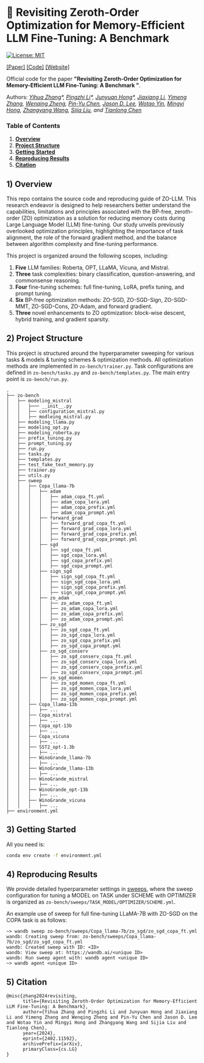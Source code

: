 🌄 Revisiting Zeroth-Order Optimization for Memory-Efficient LLM Fine-Tuning: A Benchmark
====================================================

[![License: MIT](https://img.shields.io/badge/License-MIT-green.svg)](https://opensource.org/licenses/MIT)

[[Paper]](https://arxiv.org/pdf/2402.11592.pdf) [[Code]](https://github.com/ZO-Bench/ZO-LLM) [[Website]](https://sites.google.com/view/zo-tutorial-aaai-2024/)

Official code for the paper **"Revisiting Zeroth-Order Optimization for Memory-Efficient LLM Fine-Tuning: A Benchmark
"**.

Authors: _[Yihua Zhang](https://www.yihua-zhang.com/)\*, [Pingzhi Li](https://pingzhili.github.io/)\*,
[Junyuan Hong](https://jyhong.gitlab.io/)\*, [Jiaxiang Li](https://jasonjiaxiangli.github.io/),
[Yimeng Zhang](https://damon-demon.github.io/), [Wenqing Zheng](https://wenqing-zheng.github.io/),
[Pin-Yu Chen](https://sites.google.com/site/pinyuchenpage/home), [Jason D. Lee](https://jasondlee88.github.io/),
[Wotao Yin](https://wotaoyin.mathopt.com/), [Mingyi Hong](https://people.ece.umn.edu/~mhong/mingyi.html),
[Zhangyang Wang](https://vita-group.github.io/group.html), [Sijia Liu](https://lsjxjtu.github.io/),
and [Tianlong Chen](https://tianlong-chen.github.io/)_

### Table of Contents

1. **[Overview](#1-overview)**
2. **[Project Structure](#2-project-structure)**
3. **[Getting Started](#3-getting-started)**
4. **[Reproducing Results](#4-reproducing-results)**
5. **[Citation](#5-citation)**

## 1) Overview

This repo contains the source code and reproducing guide of ZO-LLM.
This research endeavor is designed to help researchers better understand the capabilities, limitations and principles
associated with the BP-free, zeroth-order (ZO) optimization as a solution for reducing memory costs during Large
Language Model (LLM) fine-tuning. Our study unveils previously overlooked optimization principles,
highlighting the importance of task alignment, the role of the forward gradient method,
and the balance between algorithm complexity and fine-tuning performance.

This project is organized around the following scopes, including:

1. **Five** LLM families: Roberta, OPT, LLaMA, Vicuna, and Mistral.
2. **Three** task complexities: binary classification, question-answering, and commonsense reasoning.
3. **Four** fine-tuning schemes: full fine-tuning, LoRA, prefix tuning, and prompt tuning.
4. **Six** BP-free optimization methods: ZO-SGD, ZO-SGD-Sign, ZO-SGD-MMT, ZO-SGD-Cons, ZO-Adam, and forward gradient.
5. **Three** novel enhancements to ZO optimization: block-wise descent, hybrid training, and gradient sparsity.

## 2) Project Structure

This project is structured around the hyperparameter sweeping for various tasks & models & tuning schemes & optimization
methods. All optimization methods are implemented in `zo-bench/trainer.py`. Task configurations are defined in
`zo-bench/tasks.py` and `zo-bench/templates.py`. The main entry point is `zo-bench/run.py`.

```
.
├── zo-bench
│   ├── modeling_mistral
│   │   ├─── __init__.py
│   │   ├── configuration_mistral.py
│   │   ├── modleing_mistral.py
│   ├── modeling_llama.py
│   ├── modeling_opt.py
│   ├── modeling_roberta.py
│   ├── prefix_tuning.py
│   ├── prompt_tuning.py
│   ├── run.py
│   ├── tasks.py
│   ├── templates.py
│   ├── test_fake_text_memory.py
│   ├── trainer.py
│   ├── utils.py
│   ├── sweep
│   │   ├── Copa_llama-7b
│   │   │   ├── adam
│   │   │   │   ├── adam_copa_ft.yml
│   │   │   │   ├── adam_copa_lora.yml
│   │   │   │   ├── adam_copa_prefix.yml
│   │   │   │   ├── adam_copa_prompt.yml
│   │   │   ├── forward_grad
│   │   │   │   ├── forward_grad_copa_ft.yml
│   │   │   │   ├── forward_grad_copa_lora.yml
│   │   │   │   ├── forward_grad_copa_prefix.yml
│   │   │   │   ├── forward_grad_copa_prompt.yml
│   │   │   ├── sgd
│   │   │   │   ├── sgd_copa_ft.yml
│   │   │   │   ├── sgd_copa_lora.yml
│   │   │   │   ├── sgd_copa_prefix.yml
│   │   │   │   ├── sgd_copa_prompt.yml
│   │   │   ├── sign_sgd
│   │   │   │   ├── sign_sgd_copa_ft.yml
│   │   │   │   ├── sign_sgd_copa_lora.yml
│   │   │   │   ├── sign_sgd_copa_prefix.yml
│   │   │   │   ├── sign_sgd_copa_prompt.yml
│   │   │   ├── zo_adam
│   │   │   │   ├── zo_adam_copa_ft.yml
│   │   │   │   ├── zo_adam_copa_lora.yml
│   │   │   │   ├── zo_adam_copa_prefix.yml
│   │   │   │   ├── zo_adam_copa_prompt.yml
│   │   │   ├── zo_sgd
│   │   │   │   ├── zo_sgd_copa_ft.yml
│   │   │   │   ├── zo_sgd_copa_lora.yml
│   │   │   │   ├── zo_sgd_copa_prefix.yml
│   │   │   │   ├── zo_sgd_copa_prompt.yml
│   │   │   ├── zo_sgd_conserv
│   │   │   │   ├── zo_sgd_conserv_copa_ft.yml
│   │   │   │   ├── zo_sgd_conserv_copa_lora.yml
│   │   │   │   ├── zo_sgd_conserv_copa_prefix.yml
│   │   │   │   ├── zo_sgd_conserv_copa_prompt.yml
│   │   │   ├── zo_sgd_momen
│   │   │   │   ├── zo_sgd_momen_copa_ft.yml
│   │   │   │   ├── zo_sgd_momen_copa_lora.yml
│   │   │   │   ├── zo_sgd_momen_copa_prefix.yml
│   │   │   │   ├── zo_sgd_momen_copa_prompt.yml
│   │   ├── Copa_llama-13b
│   │   │   ├── ...
│   │   ├── Copa_mistral
│   │   │   ├── ...
│   │   ├── Copa_opt-13b
│   │   │   ├── ...
│   │   ├── Copa_vicuna
│   │   │   ├── ...
│   │   ├── SST2_opt-1.3b
│   │   │   ├── ...
│   │   ├── WinoGrande_llama-7b
│   │   │   ├── ...
│   │   ├── WinoGrande_llama-13b
│   │   │   ├── ...
│   │   ├── WinoGrande_mistral
│   │   │   ├── ...
│   │   ├── WinoGrande_opt-13b
│   │   │   ├── ...
│   │   ├── WinoGrande_vicuna
│   │   │   ├── ...
├── environment.yml
```

## 3) Getting Started

All you need is:

```bash
conda env create -f environment.yml
```

## 4) Reproducing Results

We provide detailed hyperparameter settings in [sweeps](zo-bench/sweeps), 
where the sweep configuration for tuning a MODEL on TASK under SCHEME with OPTIMIZER is organized as `zo-bench/sweeps/TASK_MODEL/OPTIMIZER/SCHEME.yml`.

An example use of sweep for full fine-tuning LLaMA-7B with ZO-SGD on the COPA task is as follows:

```
~> wandb sweep zo-bench/sweeps/Copa_llama-7b/zo_sgd/zo_sgd_copa_ft.yml
wandb: Creating sweep from: zo-bench/sweeps/Copa_llama-7b/zo_sgd/zo_sgd_copa_ft.yml
wandb: Created sweep with ID: <ID>
wandb: View sweep at: https://wandb.ai/<unique ID>
wandb: Run sweep agent with: wandb agent <unique ID>
~> wandb agent <unique ID>
```

## 5) Citation

```
@misc{zhang2024revisiting,
      title={Revisiting Zeroth-Order Optimization for Memory-Efficient LLM Fine-Tuning: A Benchmark}, 
      author={Yihua Zhang and Pingzhi Li and Junyuan Hong and Jiaxiang Li and Yimeng Zhang and Wenqing Zheng and Pin-Yu Chen and Jason D. Lee and Wotao Yin and Mingyi Hong and Zhangyang Wang and Sijia Liu and Tianlong Chen},
      year={2024},
      eprint={2402.11592},
      archivePrefix={arXiv},
      primaryClass={cs.LG}
}
```